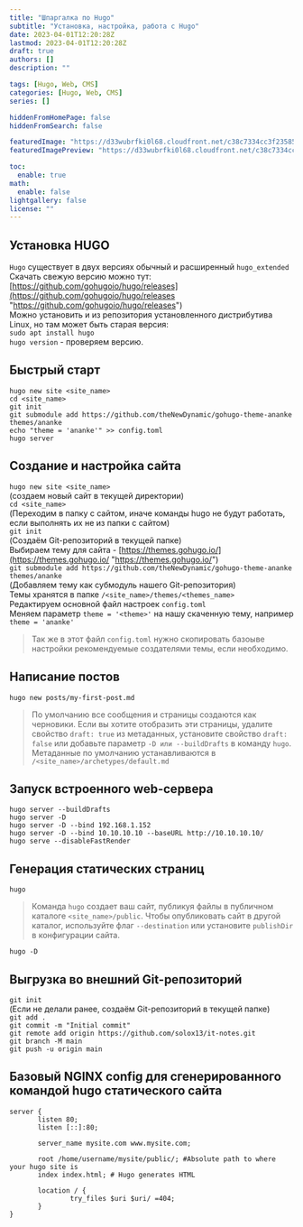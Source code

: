 ```yaml
---
title: "Шпаргалка по Hugo"
subtitle: "Установка, настройка, работа с Hugo"
date: 2023-04-01T12:20:28Z
lastmod: 2023-04-01T12:20:28Z
draft: true
authors: []
description: ""

tags: [Hugo, Web, CMS]
categories: [Hugo, Web, CMS]
series: []

hiddenFromHomePage: false
hiddenFromSearch: false

featuredImage: "https://d33wubrfki0l68.cloudfront.net/c38c7334cc3f23585738e40334284fddcaf03d5e/2e17c/images/hugo-logo-wide.svg"
featuredImagePreview: "https://d33wubrfki0l68.cloudfront.net/c38c7334cc3f23585738e40334284fddcaf03d5e/2e17c/images/hugo-logo-wide.svg"

toc:
  enable: true
math:
  enable: false
lightgallery: false
license: ""
---
```

## Установка HUGO
`Hugo` существует в двух версиях обычный и расширенный `hugo_extended`  
Скачать свежую версию можно тут:  
[https://github.com/gohugoio/hugo/releases](https://github.com/gohugoio/hugo/releases "https://github.com/gohugoio/hugo/releases")  
Можно установить и из репозитория установленного дистрибутива Linux, но там может быть старая версия:  
`sudo apt install hugo`  
`hugo version` - проверяем версию.

## Быстрый старт
`hugo new site <site_name>`  
`cd <site_name>`  
`git init`  
`git submodule add https://github.com/theNewDynamic/gohugo-theme-ananke themes/ananke`  
`echo "theme = 'ananke'" >> config.toml`  
`hugo server`

## Создание и настройка сайта
`hugo new site <site_name>`  
(создаем новый сайт в текущей директории)  
`cd <site_name>`  
(Переходим в папку с сайтом, иначе команды hugo не будут работать, если выполнять их не из папки с сайтом)  
`git init`  
(Создаём Git-репозиторий в текущей папке)  
Выбираем тему для сайта - [https://themes.gohugo.io/](https://themes.gohugo.io/ "https://themes.gohugo.io/")  
`git submodule add https://github.com/theNewDynamic/gohugo-theme-ananke themes/ananke`  
(Добавляем тему как субмодуль нашего Git-репозитория)  
Темы хранятся в папке `/<site_name>/themes/<themes_name>`  
Редактируем основной файл настроек `config.toml`  
Меняем параметр `theme = '<theme>'` на нашу скаченную тему, например `theme = 'ananke'`

> Так же в этот файл `config.toml` нужно скопировать базоыве настройки рекомендуемые создателями темы, если необходимо.

## Написание постов
`hugo new posts/my-first-post.md`

> По умолчанию все сообщения и страницы создаются как черновики. Если вы хотите отобразить эти страницы, удалите свойство `draft: true` из метаданных, установите свойство `draft: false` или добавьте параметр `-D или --buildDrafts` в команду `hugo`. Метаданные по умолчанию устанавливаются в `/<site_name>/archetypes/default.md`

## Запуск встроенного web-сервера
`hugo server --buildDrafts`  
`hugo server -D`  
`hugo server -D --bind 192.168.1.152`  
`hugo server -D --bind 10.10.10.10 --baseURL http://10.10.10.10/`  
`hugo serve --disableFastRender`

## Генерация статических страниц
`hugo`

> Команда `hugo` создает ваш сайт, публикуя файлы в публичном каталоге `<site_name>/public`. Чтобы опубликовать сайт в другой каталог, используйте флаг `--destination` или установите `publishDir` в конфигурации сайта.

`hugo -D`

## Выгрузка во внешний Git-репозиторий
`git init`  
(Если не делали ранее, создаём Git-репозиторий в текущей папке)  
`git add .`  
`git commit -m "Initial commit"`  
`git remote add origin https://github.com/solox13/it-notes.git`  
`git branch -M main`  
`git push -u origin main`

## Базовый NGINX config для сгенерированного командой hugo статического сайта

```
server {
       listen 80;
       listen [::]:80;

       server_name mysite.com www.mysite.com;

       root /home/username/mysite/public/; #Absolute path to where your hugo site is
       index index.html; # Hugo generates HTML

       location / {
               try_files $uri $uri/ =404;
       }
}
```
